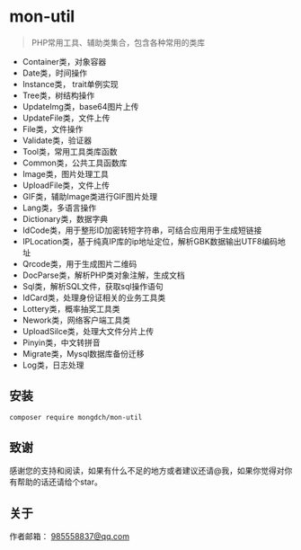 # mon-util

> PHP常用工具、辅助类集合，包含各种常用的类库


* Container类，对象容器
* Date类，时间操作
* Instance类， trait单例实现
* Tree类，树结构操作
* UpdateImg类，base64图片上传
* UpdateFile类，文件上传
* File类，文件操作
* Validate类，验证器
* Tool类，常用工具类库函数
* Common类，公共工具函数库
* Image类，图片处理工具
* UploadFile类，文件上传
* GIF类，辅助Image类进行GIF图片处理
* Lang类，多语言操作
* Dictionary类，数据字典
* IdCode类，用于整形ID加密转短字符串，可结合应用用于生成短链接
* IPLocation类，基于纯真IP库的ip地址定位，解析GBK数据输出UTF8编码地址
* Qrcode类，用于生成图片二维码
* DocParse类，解析PHP类对象注解，生成文档
* Sql类，解析SQL文件，获取sql操作语句
* IdCard类，处理身份证相关的业务工具类
* Lottery类，概率抽奖工具类
* Nework类，网络客户端工具类
* UploadSilce类，处理大文件分片上传
* Pinyin类，中文转拼音
* Migrate类，Mysql数据库备份迁移
* Log类，日志处理


## 安装

```bash
composer require mongdch/mon-util
```

## 致谢

感谢您的支持和阅读，如果有什么不足的地方或者建议还请@我，如果你觉得对你有帮助的话还请给个star。


## 关于

作者邮箱： 985558837@qq.com